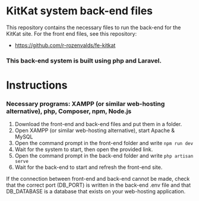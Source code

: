 # KitKat system back-end files

This repository contains the necessary files to run the back-end for the KitKat site.
For the front end files, see this repository:
- https://github.com/r-rozenvalds/fe-kitkat

### This back-end system is built using php and Laravel.

# Instructions 

### Necessary programs: XAMPP (or similar web-hosting alternative), php, Composer, npm, Node.js

1. Download the front-end and back-end files and put them in a folder.
2. Open XAMPP (or similar web-hosting alternative), start Apache & MySQL
3. Open the command prompt in the front-end folder and write ```npm run dev```
4. Wait for the system to start, then open the provided link.
5. Open the command prompt in the back-end folder and write ```php artisan serve```
6. Wait for the back-end to start and refresh the front-end site.

If the connection between front-end and back-end cannot be made, check that the correct port (DB_PORT) is written in the back-end .env file and that DB_DATABASE is a database that exists on your web-hosting application.
